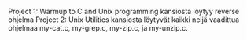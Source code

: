 Project 1: Warmup to C and Unix programming kansiosta löytyy reverse ohjelma
Project 2: Unix Utilities kansiosta löytyvät kaikki neljä vaadittua ohjelmaa my-cat.c, my-grep.c, my-zip.c, ja my-unzip.c.
